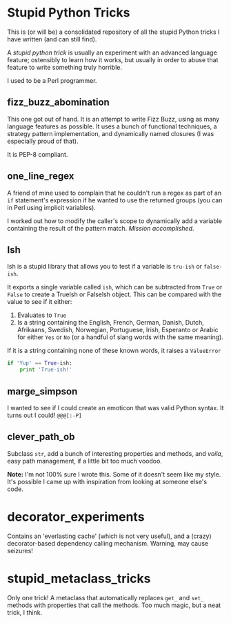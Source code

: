 # Stupid Python Tricks

This is (or will be) a consolidated repository of all the stupid Python tricks
I have written (and can still find).

A *stupid python trick* is usually an experiment with an advanced language
feature; ostensibly to learn how it works, but usually in order to abuse that
feature to write something truly horrible.

I used to be a Perl programmer.


## fizz_buzz_abomination

This one got out of hand. It is an attempt to write Fizz Buzz, using as many
language features as possible. It uses a bunch of functional techniques, a
strategy pattern implementation, and dynamically named closures (I was
especially proud of that).

It is PEP-8 compliant.

## one_line_regex

A friend of mine used to complain that he couldn't run a regex as part of an
`if` statement's expression if he wanted to use the returned groups (you can
in Perl using implicit variables).

I worked out how to modify the caller's scope to dynamically add a variable
containing the result of the pattern match. *Mission accomplished*.

## Ish

Ish is a stupid library that allows you to test if a variable is `tru-ish` or
`false-ish`.

It exports a single variable called `ish`, which can be subtracted from `True`
or `False` to create a TrueIsh or FalseIsh object. This can be compared with
the value to see if it either:

1. Evaluates to `True`
2. Is a string containing the English, French, German, Danish, Dutch,
   Afrikaans, Swedish, Norwegian, Portuguese, Irish, Esperanto or Arabic for
   either `Yes` or `No` (or a handful of slang words with the same meaning).

If it is a string containing none of these known words, it raises
a `ValueError`

```python
if 'Yup' == True-ish:
    print 'True-ish!'
```

## marge_simpson

I wanted to see if I could create an emoticon that was valid Python syntax.
It turns out I could! `@@@[:-P]`

## clever_path_ob

Subclass `str`, add a bunch of interesting properties and methods, and *voila*,
easy path management, if a little bit too much voodoo.

**Note:** I'm not 100% sure I wrote this. Some of it doesn't seem like my style.
It's possible I came up with inspiration from looking at someone else's code.

# decorator_experiments

Contains an 'everlasting cache' (which is not very useful), and a (crazy)
decorator-based dependency calling mechanism. Warning, may cause seizures!

# stupid_metaclass_tricks

Only one trick! A metaclass that automatically replaces `get_` and `set_`
methods with properties that call the methods. Too much magic, but a neat trick,
I think.
